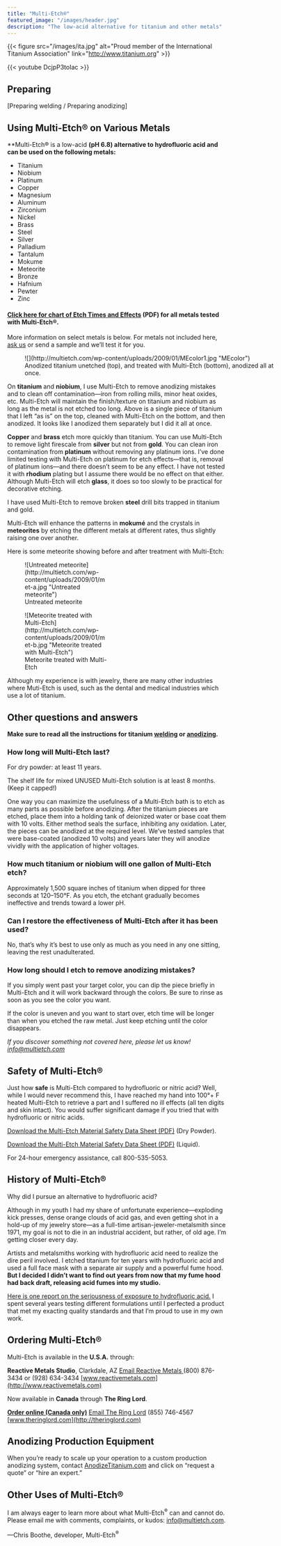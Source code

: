 ```yaml
---
title: "Multi-Etch®"
featured_image: "/images/header.jpg"
description: "The low-acid alternative for titanium and other metals"
---
```


{{< figure src="/images/ita.jpg" alt="Proud member of the International Titanium Association" link="http://www.titanium.org" >}}

{{< youtube DcjpP3toIac >}}

## Preparing

[Preparing welding / Preparing anodizing]

## Using Multi-Etch® on Various Metals

**Multi-Etch® is a low-acid **(pH 6.8) alternative to hydrofluoric acid and can be used on the following metals:**

* Titanium
* Niobium
* Platinum
* Copper
* Magnesium
* Aluminum
* Zirconium
* Nickel
* Brass
* Steel
* Silver
* Palladium
* Tantalum
* Mokume
* Meteorite
* Bronze
* Hafnium
* Pewter
* Zinc

#### [Click here for chart of Etch Times and Effects](http://multietch.com/wp-content/uploads/2009/01/MEetchTimes.pdf) (PDF) for all metals tested with Multi-Etch®.

More information on select metals is below. For metals not included here, [ask us](mailto:info@multietch.com) or send a sample and we’ll test it for you.

<figure id="attachment_190" style="width: 576px" class="wp-caption aligncenter">![](http://multietch.com/wp-content/uploads/2009/01/MEcolor1.jpg "MEcolor")
<figcaption class="wp-caption-text">Anodized titanium unetched (top), and treated with Multi-Etch (bottom), anodized all at once.</figcaption>
</figure>

On **titanium** and **niobium**, I use Multi-Etch to remove anodizing mistakes and to clean off contamination—iron from rolling mills, minor heat oxides, etc. Multi-Etch will maintain the finish/texture on titanium and niobium as long as the metal is not etched too long. Above is a single piece of titanium that I left “as is” on the top, cleaned with Multi-Etch on the bottom, and then anodized. It looks like I anodized them separately but I did it all at once.

**Copper** and **brass** etch more quickly than titanium. You can use Multi-Etch to remove light firescale from **silver** but not from **gold**. You can clean iron contamination from **platinum** without removing any platinum ions. I’ve done limited testing with Multi-Etch on platinum for etch effects—that is, removal of platinum ions—and there doesn’t seem to be any effect. I have not tested it with **rhodium** plating but I assume there would be no effect on that either. Although Multi-Etch will etch **glass**, it does so too slowly to be practical for decorative etching.

I have used Multi-Etch to remove broken **steel** drill bits trapped in titanium and gold.

Multi-Etch will enhance the patterns in **mokumé** and the crystals in **meteorites** by etching the different metals at different rates, thus slightly raising one over another.

Here is some meteorite showing before and after treatment with Multi-Etch:

<figure id="attachment_13" style="width: 192px" class="wp-caption alignleft">![Untreated meteorite](http://multietch.com/wp-content/uploads/2009/01/met-a.jpg "Untreated meteorite")
<figcaption class="wp-caption-text">Untreated meteorite</figcaption>
</figure>

<figure id="attachment_14" style="width: 192px" class="wp-caption alignleft">![Meteorite treated with Multi-Etch](http://multietch.com/wp-content/uploads/2009/01/met-b.jpg "Meteorite treated with Multi-Etch")
<figcaption class="wp-caption-text">Meteorite treated with Multi-Etch</figcaption>
</figure>

Although my experience is with jewelry, there are many other industries where Muti-Etch is used, such as the dental and medical industries which use a lot of titanium.

## Other questions and answers

**Make sure to read all the instructions for titanium [welding]() or [anodizing]().**

### How long will Multi-Etch last?

For dry powder: at least 11 years.

The shelf life for mixed UNUSED Multi-Etch solution is at least 8 months. (Keep it capped!)

One way you can maximize the usefulness of a Multi-Etch bath is to etch as many parts as possible before anodizing. After the titanium pieces are etched, place them into a holding tank of deionized water or base coat them with 10 volts. Either method seals the surface, inhibiting any oxidation. Later, the pieces can be anodized at the required level. We’ve tested samples that were base-coated (anodized 10 volts) and years later they will anodize vividly with the application of higher voltages.

### How much titanium or niobium will one gallon of Multi-Etch etch?

Approximately 1,500 square inches of titanium when dipped for three seconds at 120–150°F. As you etch, the etchant gradually becomes ineffective and trends toward a lower pH.

### Can I restore the effectiveness of Multi-Etch after it has been used?

No, that’s why it’s best to use only as much as you need in any one sitting, leaving the rest unadulterated.

### How long should I etch to remove anodizing mistakes?

If you simply went past your target color, you can dip the piece briefly in Multi-Etch and it will work backward through the colors. Be sure to rinse as soon as you see the color you want.

If the color is uneven and you want to start over, etch time will be longer than when you etched the raw metal. Just keep etching until the color disappears.

_If you discover something not covered here, please let us know! [info@multietch.com](mailto:info@multietch.com)_

## Safety of Multi-Etch®

Just how **safe** is Multi-Etch compared to hydrofluoric or nitric acid? Well, while I would never recommend this, I have reached my hand into 100°+ F heated Multi-Etch to retrieve a part and I suffered no ill effects (all ten digits and skin intact).  You would suffer significant damage if you tried that with hydrofluoric or nitric acids.

[Download the Multi-Etch Material Safety Data Sheet (PDF)](http://multietch.com/wp-content/uploads/2009/01/Multi-Etch-SDS.pdf) (Dry Powder).

[Download the Multi-Etch Material Safety Data Sheet (PDF)](http://multietch.com/wp-content/uploads/2009/01/MultiEtch-SDS-US-5-3-12-liquid-1-1.pdf) (Liquid).

For 24-hour emergency assistance, call 800-535-5053.

## History of Multi-Etch®

Why did I pursue an alternative to hydrofluoric acid?

Although in my youth I had my share of unfortunate experience—exploding kick presses, dense orange clouds of acid gas, and even getting shot in a hold-up of my jewelry store—as a full-time artisan-jeweler-metalsmith since 1971, my goal is not to die in an industrial accident, but rather, of old age.  I’m getting closer every day.

Artists and metalsmiths working with hydrofluoric acid need to realize the dire peril involved.  I etched titanium for ten years with hydrofluoric acid and used a full face mask with a separate air supply and a powerful fume hood. **But I decided I didn’t want to find out years from now that my fume hood had back draft, releasing acid fumes into my studio.**

[Here is one report on the seriousness of exposure to hydrofluoric acid.](https://www.chem.purdue.edu/chemsafety/chem/HFfatality.php) I spent several years testing different formulations until I perfected a product that met my exacting quality standards and that I’m proud to use in my own work.

## Ordering Multi-Etch®

Multi-Etch is available in the **U.S.A.** through:

**Reactive Metals Studio**, Clarkdale, AZ
[Email Reactive Metals
](mailto:info@reactivemetals.com)(800) 876-3434 or (928) 634-3434
[www.reactivemetals.com](http://www.reactivemetals.com)

Now available in **Canada** through **The Ring Lord**.

**[Order online (Canada only)](http://theringlord.com/cart/shopdisplayproducts.asp?Search=Yes&sppp=1000&page=1&Keyword=multietch&category=ALL&highprice=&lowprice=&allwords=multietch&exact=&atleast=&without=&cprice=&searchfields=)**
[Email The Ring Lord](mailto:customerservice@theringlord.com)
(855) 746-4567
[www.theringlord.com](http://theringlord.com)

## Anodizing Production Equipment

When you’re ready to scale up your operation to a custom production anodizing system, contact [AnodizeTitanium.com](http://AnodizeTitanium.com) and click on “request a quote” or “hire an expert.”

## Other Uses of Multi-Etch®

I am always eager to learn more about what Multi-Etch<sup>®</sup> can and cannot do. Please email me with comments, complaints, or kudos: [info@multietch.com](mailto:info@multietch.com).

—Chris Boothe, developer, Multi-Etch<sup>®</sup>

